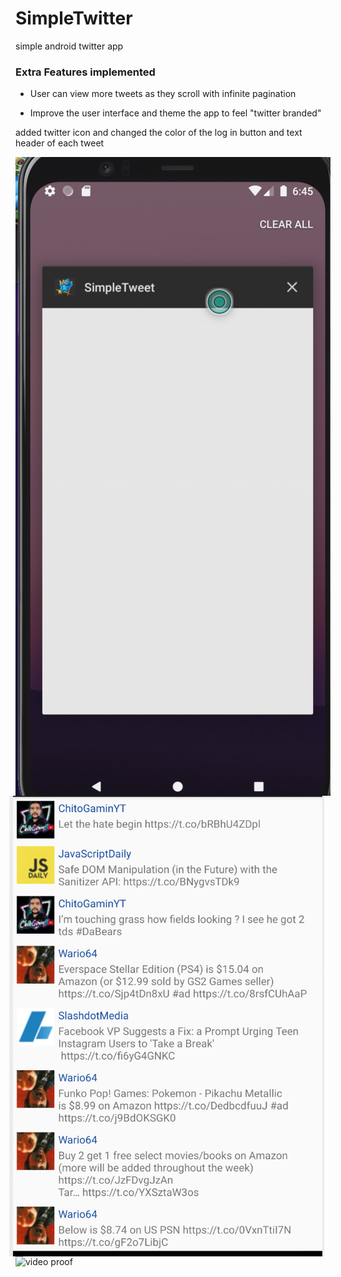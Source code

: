 # SimpleTwitter

simple android twitter app

### Extra Features implemented

- User can view more tweets as they scroll with infinite pagination

- Improve the user interface and theme the app to feel "twitter branded"

added twitter icon and changed the color of the log in button and text header of each tweet

<img src="./images/icon.png"
     alt="video proof"
     style="float: left; margin-right: 10px;" />

<img src="./images/textHeader.png"
     alt="video proof"
     style="float: right; margin-right: 10px;" />

<img src="./images/twitterProof.gif"
     alt="video proof"
     style="float: left; margin-right: 10px;" />
